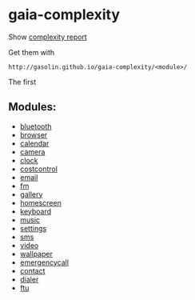 gaia-complexity
===============

Show [complexity report](http://jscomplexity.org/complexity)

Get them with

    http://gasolin.github.io/gaia-complexity/<module>/

The first 
## Modules:

* [bluetooth](http://gasolin.github.io/gaia-complexity/bluetooth)
* [browser](http://gasolin.github.io/gaia-complexity/browser)
* [calendar](http://gasolin.github.io/gaia-complexity/calendar)
* [camera](http://gasolin.github.io/gaia-complexity/camera)
* [clock](http://gasolin.github.io/gaia-complexity/clock)
* [costcontrol](http://gasolin.github.io/gaia-complexity/costcontrol)
* [email](http://gasolin.github.io/gaia-complexity/email)
* [fm](http://gasolin.github.io/gaia-complexity/fm)
* [gallery](http://gasolin.github.io/gaia-complexity/gallery)
* [homescreen](http://gasolin.github.io/gaia-complexity/homescreen)
* [keyboard](http://gasolin.github.io/gaia-complexity/keyboard)
* [music](http://gasolin.github.io/gaia-complexity/music)
* [settings](http://gasolin.github.io/gaia-complexity/settings)
* [sms](http://gasolin.github.io/gaia-complexity/sms)
* [video](http://gasolin.github.io/gaia-complexity/video)
* [wallpaper](http://gasolin.github.io/gaia-complexity/wallpaper)
* [emergencycall](http://gasolin.github.io/gaia-complexity/emergencycall/)
* [contact](http://gasolin.github.io/gaia-complexity/contacts)
* [dialer](http://gasolin.github.io/gaia-complexity/dialer)
* [ftu](http://gasolin.github.io/gaia-complexity/ftu)


